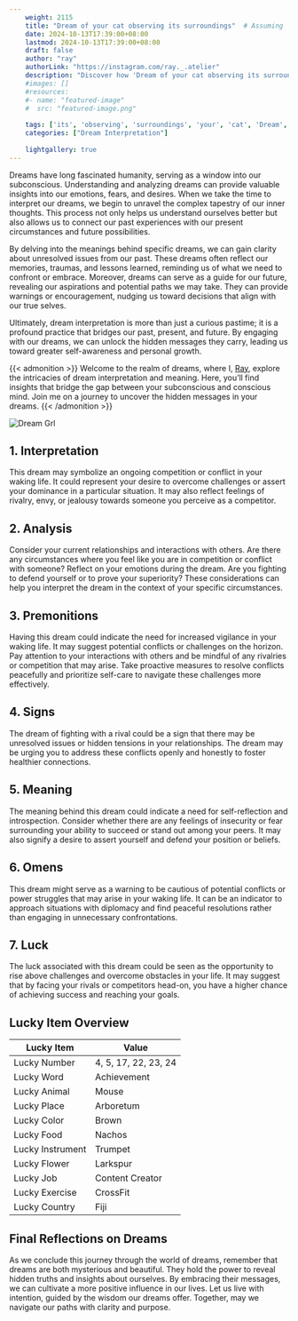 ```yaml
---
    weight: 2115
    title: "Dream of your cat observing its surroundings"  # Assuming 'title' column exists
    date: 2024-10-13T17:39:00+08:00
    lastmod: 2024-10-13T17:39:00+08:00
    draft: false
    author: "ray"
    authorLink: "https://instagram.com/ray._.atelier"
    description: "Discover how 'Dream of your cat observing its surroundings' can interpret your future and uncover its significant meanings in your life."
    #images: []
    #resources:
    #- name: "featured-image"
    #  src: "featured-image.png"
    
    tags: ['its', 'observing', 'surroundings', 'your', 'cat', 'Dream', 'of']
    categories: ["Dream Interpretation"]
    
    lightgallery: true
---
```

    
Dreams have long fascinated humanity, serving as a window into our subconscious. Understanding and analyzing dreams can provide valuable insights into our emotions, fears, and desires. When we take the time to interpret our dreams, we begin to unravel the complex tapestry of our inner thoughts. This process not only helps us understand ourselves better but also allows us to connect our past experiences with our present circumstances and future possibilities.

By delving into the meanings behind specific dreams, we can gain clarity about unresolved issues from our past. These dreams often reflect our memories, traumas, and lessons learned, reminding us of what we need to confront or embrace. Moreover, dreams can serve as a guide for our future, revealing our aspirations and potential paths we may take. They can provide warnings or encouragement, nudging us toward decisions that align with our true selves.

Ultimately, dream interpretation is more than just a curious pastime; it is a profound practice that bridges our past, present, and future. By engaging with our dreams, we can unlock the hidden messages they carry, leading us toward greater self-awareness and personal growth.

{{< admonition >}}
Welcome to the realm of dreams, where I, [Ray](https://instagram.com/ray._.atelier), explore the intricacies of dream interpretation and meaning. Here, you’ll find insights that bridge the gap between your subconscious and conscious mind. Join me on a journey to uncover the hidden messages in your dreams.
{{< /admonition >}}

![Dream Grl](https://cdn.pixabay.com/photo/2017/11/02/03/35/gothic-2910057_1280.jpg "Dream Grl")

## 1. Interpretation
 This dream may symbolize an ongoing competition or conflict in your waking life. It could represent your desire to overcome challenges or assert your dominance in a particular situation. It may also reflect feelings of rivalry, envy, or jealousy towards someone you perceive as a competitor.

## 2. Analysis
 Consider your current relationships and interactions with others. Are there any circumstances where you feel like you are in competition or conflict with someone? Reflect on your emotions during the dream. Are you fighting to defend yourself or to prove your superiority? These considerations can help you interpret the dream in the context of your specific circumstances.

## 3. Premonitions
 Having this dream could indicate the need for increased vigilance in your waking life. It may suggest potential conflicts or challenges on the horizon. Pay attention to your interactions with others and be mindful of any rivalries or competition that may arise. Take proactive measures to resolve conflicts peacefully and prioritize self-care to navigate these challenges more effectively.

## 4. Signs
 The dream of fighting with a rival could be a sign that there may be unresolved issues or hidden tensions in your relationships. The dream may be urging you to address these conflicts openly and honestly to foster healthier connections.

## 5. Meaning
 The meaning behind this dream could indicate a need for self-reflection and introspection. Consider whether there are any feelings of insecurity or fear surrounding your ability to succeed or stand out among your peers. It may also signify a desire to assert yourself and defend your position or beliefs.

## 6. Omens
 This dream might serve as a warning to be cautious of potential conflicts or power struggles that may arise in your waking life. It can be an indicator to approach situations with diplomacy and find peaceful resolutions rather than engaging in unnecessary confrontations.

## 7. Luck
 The luck associated with this dream could be seen as the opportunity to rise above challenges and overcome obstacles in your life. It may suggest that by facing your rivals or competitors head-on, you have a higher chance of achieving success and reaching your goals.

## Lucky Item Overview
| Lucky Item          | Value              |
|---------------|--------------------|
| Lucky Number        | 4, 5, 17, 22, 23, 24  |
| Lucky Word          | Achievement |
| Lucky Animal        | Mouse |
| Lucky Place         | Arboretum     |
| Lucky Color         | Brown     |
| Lucky Food          | Nachos      |
| Lucky Instrument    | Trumpet |
| Lucky Flower        | Larkspur    |
| Lucky Job           | Content Creator       |
| Lucky Exercise      | CrossFit  |
| Lucky Country       | Fiji    |


##  Final Reflections on Dreams

As we conclude this journey through the world of dreams, remember that dreams are both mysterious and beautiful. They hold the power to reveal hidden truths and insights about ourselves. By embracing their messages, we can cultivate a more positive influence in our lives. Let us live with intention, guided by the wisdom our dreams offer. Together, may we navigate our paths with clarity and purpose.
